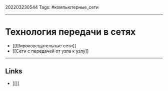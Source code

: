 202203230544
Tags: #компьютерные_сети

---

# Технология передачи в сетях

- [[Широковещательные сети]]
- [[Сети с передачей от узла к узлу]]


---
## Links

-  [[]]

